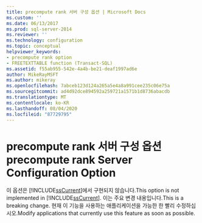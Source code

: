 ```yaml
---
title: precompute rank 서버 구성 옵션 | Microsoft Docs
ms.custom: ''
ms.date: 06/13/2017
ms.prod: sql-server-2014
ms.reviewer: ''
ms.technology: configuration
ms.topic: conceptual
helpviewer_keywords:
- precompute rank option
- FREETEXTTABLE function (Transact-SQL)
ms.assetid: f55ab955-542e-4a4b-be21-deaf1997ad6e
author: MikeRayMSFT
ms.author: mikeray
ms.openlocfilehash: 7abceb123d124a265a5e4a8a991cee235c06e75a
ms.sourcegitcommit: ad4d92dce894592a259721a1571b1d8736abacdb
ms.translationtype: MT
ms.contentlocale: ko-KR
ms.lasthandoff: 08/04/2020
ms.locfileid: "87729795"
---
```

# <a name="precompute-rank-server-configuration-option"></a><span data-ttu-id="78ce5-102">precompute rank 서버 구성 옵션</span><span class="sxs-lookup"><span data-stu-id="78ce5-102">precompute rank Server Configuration Option</span></span>
  <span data-ttu-id="78ce5-103">이 옵션은 [!INCLUDE[ssCurrent](../../includes/sscurrent-md.md)]에서 구현되지 않습니다.</span><span class="sxs-lookup"><span data-stu-id="78ce5-103">This option is not implemented in [!INCLUDE[ssCurrent](../../includes/sscurrent-md.md)].</span></span> <span data-ttu-id="78ce5-104">이는 주요 변경 내용입니다.</span><span class="sxs-lookup"><span data-stu-id="78ce5-104">This is a breaking change.</span></span> <span data-ttu-id="78ce5-105">현재 이 기능을 사용하는 애플리케이션을 가능한 한 빨리 수정하십시오.</span><span class="sxs-lookup"><span data-stu-id="78ce5-105">Modify applications that currently use this feature as soon as possible.</span></span>  
  
  
